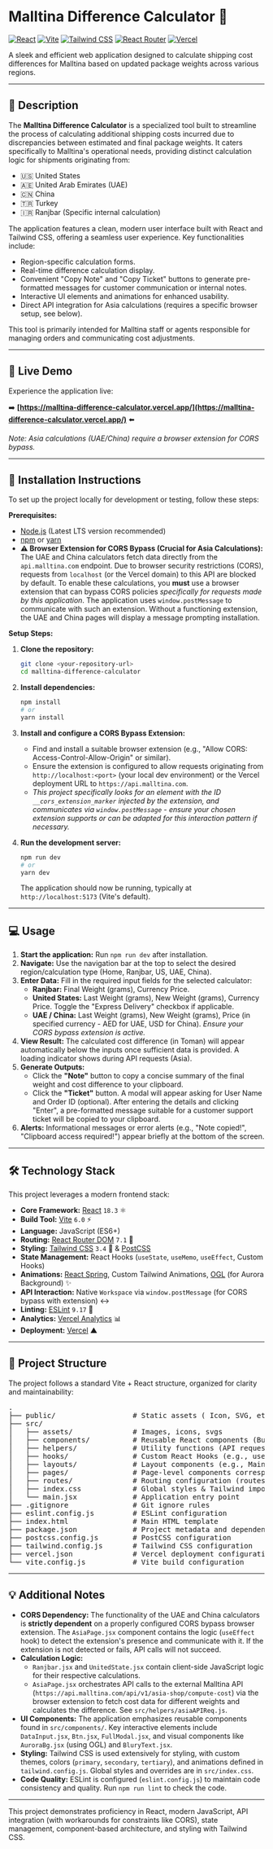 # Malltina Difference Calculator 🧮

[![React](https://img.shields.io/badge/React-18.3-blue?logo=react)](https://reactjs.org/) [![Vite](https://img.shields.io/badge/Vite-6.0-yellowgreen?logo=vite)](https://vitejs.dev/) [![Tailwind CSS](https://img.shields.io/badge/Tailwind_CSS-3.4-38B2AC?logo=tailwind-css)](https://tailwindcss.com/) [![React Router](https://img.shields.io/badge/React_Router-7.1-CA4245?logo=react-router)](https://reactrouter.com/) [![Vercel](https://img.shields.io/badge/Deployed%20on-Vercel-black?logo=vercel)](https://vercel.com/)

A sleek and efficient web application designed to calculate shipping cost differences for Malltina based on updated package weights across various regions.

---

## 📝 Description

The **Malltina Difference Calculator** is a specialized tool built to streamline the process of calculating additional shipping costs incurred due to discrepancies between estimated and final package weights. It caters specifically to Malltina's operational needs, providing distinct calculation logic for shipments originating from:

* 🇺🇸 United States
* 🇦🇪 United Arab Emirates (UAE)
* 🇨🇳 China
* 🇹🇷 Turkey
* 🇮🇷 Ranjbar (Specific internal calculation)

The application features a clean, modern user interface built with React and Tailwind CSS, offering a seamless user experience. Key functionalities include:

* Region-specific calculation forms.
* Real-time difference calculation display.
* Convenient "Copy Note" and "Copy Ticket" buttons to generate pre-formatted messages for customer communication or internal notes.
* Interactive UI elements and animations for enhanced usability.
* Direct API integration for Asia calculations (requires a specific browser setup, see below).

This tool is primarily intended for Malltina staff or agents responsible for managing orders and communicating cost adjustments.

---

## 🚀 Live Demo

Experience the application live:

➡️ **[https://malltina-difference-calculator.vercel.app/](https://malltina-difference-calculator.vercel.app/)** ⬅️

*Note: Asia calculations (UAE/China) require a browser extension for CORS bypass.*

---

## 🔧 Installation Instructions

To set up the project locally for development or testing, follow these steps:

**Prerequisites:**

* [Node.js](https://nodejs.org/) (Latest LTS version recommended)
* [npm](https://www.npmjs.com/) or [yarn](https://yarnpkg.com/)
* **⚠️ Browser Extension for CORS Bypass (Crucial for Asia Calculations):** The UAE and China calculators fetch data directly from the `api.malltina.com` endpoint. Due to browser security restrictions (CORS), requests from `localhost` (or the Vercel domain) to this API are blocked by default. To enable these calculations, you **must** use a browser extension that can bypass CORS policies *specifically for requests made by this application*. The application uses `window.postMessage` to communicate with such an extension. Without a functioning extension, the UAE and China pages will display a message prompting installation.

**Setup Steps:**

1.  **Clone the repository:**
    ```bash
    git clone <your-repository-url>
    cd malltina-difference-calculator
    ```

2.  **Install dependencies:**
    ```bash
    npm install
    # or
    yarn install
    ```

3.  **Install and configure a CORS Bypass Extension:**
    * Find and install a suitable browser extension (e.g., "Allow CORS: Access-Control-Allow-Origin" or similar).
    * Ensure the extension is configured to allow requests originating from `http://localhost:<port>` (your local dev environment) or the Vercel deployment URL to `https://api.malltina.com`.
    * *This project specifically looks for an element with the ID `__cors_extension_marker` injected by the extension, and communicates via `window.postMessage` - ensure your chosen extension supports or can be adapted for this interaction pattern if necessary.*

4.  **Run the development server:**
    ```bash
    npm run dev
    # or
    yarn dev
    ```
    The application should now be running, typically at `http://localhost:5173` (Vite's default).

---

## 💻 Usage

1.  **Start the application:** Run `npm run dev` after installation.
2.  **Navigate:** Use the navigation bar at the top to select the desired region/calculation type (Home, Ranjbar, US, UAE, China).
3.  **Enter Data:** Fill in the required input fields for the selected calculator:
    * **Ranjbar:** Final Weight (grams), Currency Price.
    * **United States:** Last Weight (grams), New Weight (grams), Currency Price. Toggle the "Express Delivery" checkbox if applicable.
    * **UAE / China:** Last Weight (grams), New Weight (grams), Price (in specified currency - AED for UAE, USD for China). *Ensure your CORS bypass extension is active.*
4.  **View Result:** The calculated cost difference (in Toman) will appear automatically below the inputs once sufficient data is provided. A loading indicator shows during API requests (Asia).
5.  **Generate Outputs:**
    * Click the **"Note"** button to copy a concise summary of the final weight and cost difference to your clipboard.
    * Click the **"Ticket"** button. A modal will appear asking for User Name and Order ID (optional). After entering the details and clicking "Enter", a pre-formatted message suitable for a customer support ticket will be copied to your clipboard.
6.  **Alerts:** Informational messages or error alerts (e.g., "Note copied!", "Clipboard access required!") appear briefly at the bottom of the screen.

---

## 🛠️ Technology Stack

This project leverages a modern frontend stack:

* **Core Framework:** [React](https://reactjs.org/) `18.3` ⚛️
* **Build Tool:** [Vite](https://vitejs.dev/) `6.0` ⚡
* **Language:** JavaScript (ES6+)
* **Routing:** [React Router DOM](https://reactrouter.com/) `7.1` 🧭
* **Styling:** [Tailwind CSS](https://tailwindcss.com/) `3.4` 🎨 & [PostCSS](https://postcss.org/)
* **State Management:** React Hooks (`useState`, `useMemo`, `useEffect`, Custom Hooks)
* **Animations:** [React Spring](https://www.react-spring.dev/), Custom Tailwind Animations, [OGL](https://github.com/oframe/ogl) (for Aurora Background) ✨
* **API Interaction:** Native `Workspace` via `window.postMessage` (for CORS bypass with extension) ↔️
* **Linting:** [ESLint](https://eslint.org/) `9.17` 🧹
* **Analytics:** [Vercel Analytics](https://vercel.com/analytics) 📊
* **Deployment:** [Vercel](https://vercel.com/) ▲

---

## 📂 Project Structure

The project follows a standard Vite + React structure, organized for clarity and maintainability:

<pre>
.
├── public/                  # Static assets ( Icon, SVG, etc )
├── src/
│   ├── assets/              # Images, icons, svgs
│   ├── components/          # Reusable React components (Buttons, Modals, Inputs, etc.)
│   ├── helpers/             # Utility functions (API request logic, formatting, DOM utils)
│   ├── hooks/               # Custom React Hooks (e.g., useAlert)
│   ├── layouts/             # Layout components (e.g., MainLayout with Nav)
│   ├── pages/               # Page-level components corresponding to routes
│   ├── routes/              # Routing configuration (routes.jsx)
│   ├── index.css            # Global styles & Tailwind imports
│   └── main.jsx             # Application entry point
├── .gitignore               # Git ignore rules
├── eslint.config.js         # ESLint configuration
├── index.html               # Main HTML template
├── package.json             # Project metadata and dependencies
├── postcss.config.js        # PostCSS configuration
├── tailwind.config.js       # Tailwind CSS configuration
├── vercel.json              # Vercel deployment configuration
└── vite.config.js           # Vite build configuration
</pre>

---

## 💡 Additional Notes

* **CORS Dependency:** The functionality of the UAE and China calculators is **strictly dependent** on a properly configured CORS bypass browser extension. The `AsiaPage.jsx` component contains the logic (`useEffect` hook) to detect the extension's presence and communicate with it. If the extension is not detected or fails, API calls will not succeed.
* **Calculation Logic:**
    * `Ranjbar.jsx` and `UnitedState.jsx` contain client-side JavaScript logic for their respective calculations.
    * `AsiaPage.jsx` orchestrates API calls to the external Malltina API (`https://api.malltina.com/api/v1/asia-shop/compute-cost`) via the browser extension to fetch cost data for different weights and calculates the difference. See `src/helpers/asiaAPIReq.js`.
* **UI Components:** The application emphasizes reusable components found in `src/components/`. Key interactive elements include `DataInput.jsx`, `Btn.jsx`, `FullModal.jsx`, and visual components like `AuroraBg.jsx` (using OGL) and `BluryText.jsx`.
* **Styling:** Tailwind CSS is used extensively for styling, with custom themes, colors (`primary`, `secondary`, `tertiary`), and animations defined in `tailwind.config.js`. Global styles and overrides are in `src/index.css`.
* **Code Quality:** ESLint is configured (`eslint.config.js`) to maintain code consistency and quality. Run `npm run lint` to check the code.

---

This project demonstrates proficiency in React, modern JavaScript, API integration (with workarounds for constraints like CORS), state management, component-based architecture, and styling with Tailwind CSS.
